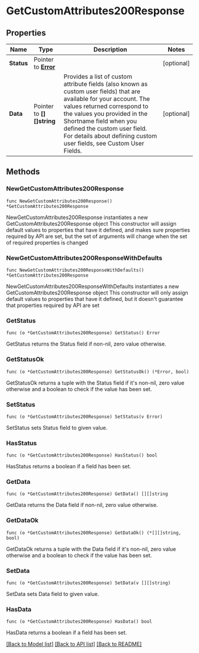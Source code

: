# GetCustomAttributes200Response

## Properties

Name | Type | Description | Notes
------------ | ------------- | ------------- | -------------
**Status** | Pointer to [**Error**](Error.md) |  | [optional] 
**Data** | Pointer to **[][]string** | Provides a list of custom attribute fields (also known as custom user fields) that are available for your account. The values returned correspond to the values you provided in the Shortname field when you defined the custom user field. For details about defining custom user fields, see Custom User Fields. | [optional] 

## Methods

### NewGetCustomAttributes200Response

`func NewGetCustomAttributes200Response() *GetCustomAttributes200Response`

NewGetCustomAttributes200Response instantiates a new GetCustomAttributes200Response object
This constructor will assign default values to properties that have it defined,
and makes sure properties required by API are set, but the set of arguments
will change when the set of required properties is changed

### NewGetCustomAttributes200ResponseWithDefaults

`func NewGetCustomAttributes200ResponseWithDefaults() *GetCustomAttributes200Response`

NewGetCustomAttributes200ResponseWithDefaults instantiates a new GetCustomAttributes200Response object
This constructor will only assign default values to properties that have it defined,
but it doesn't guarantee that properties required by API are set

### GetStatus

`func (o *GetCustomAttributes200Response) GetStatus() Error`

GetStatus returns the Status field if non-nil, zero value otherwise.

### GetStatusOk

`func (o *GetCustomAttributes200Response) GetStatusOk() (*Error, bool)`

GetStatusOk returns a tuple with the Status field if it's non-nil, zero value otherwise
and a boolean to check if the value has been set.

### SetStatus

`func (o *GetCustomAttributes200Response) SetStatus(v Error)`

SetStatus sets Status field to given value.

### HasStatus

`func (o *GetCustomAttributes200Response) HasStatus() bool`

HasStatus returns a boolean if a field has been set.

### GetData

`func (o *GetCustomAttributes200Response) GetData() [][]string`

GetData returns the Data field if non-nil, zero value otherwise.

### GetDataOk

`func (o *GetCustomAttributes200Response) GetDataOk() (*[][]string, bool)`

GetDataOk returns a tuple with the Data field if it's non-nil, zero value otherwise
and a boolean to check if the value has been set.

### SetData

`func (o *GetCustomAttributes200Response) SetData(v [][]string)`

SetData sets Data field to given value.

### HasData

`func (o *GetCustomAttributes200Response) HasData() bool`

HasData returns a boolean if a field has been set.


[[Back to Model list]](../README.md#documentation-for-models) [[Back to API list]](../README.md#documentation-for-api-endpoints) [[Back to README]](../README.md)


